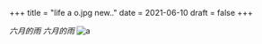 +++
title = "life a o.jpg new.."
date = 2021-06-10
draft = false
+++

*六月的雨*
*六月的雨*
![a](/images/photos/o.jpg)
